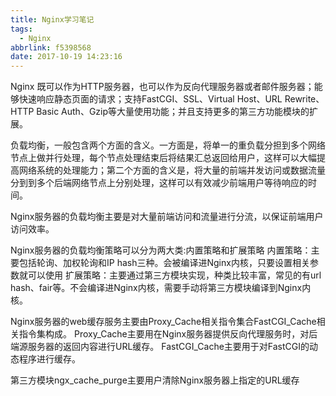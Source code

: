 ```yaml
---
title: Nginx学习笔记
tags:
  - Nginx
abbrlink: f5398568
date: 2017-10-19 14:23:16
---
```


Nginx 既可以作为HTTP服务器，也可以作为反向代理服务器或者邮件服务器；能够快速响应静态页面的请求；支持FastCGI、SSL、Virtual Host、URL Rewrite、HTTP Basic Auth、Gzip等大量使用功能；并且支持更多的第三方功能模块的扩展。

负载均衡，一般包含两个方面的含义。一方面是，将单一的重负载分担到多个网络节点上做并行处理，每个节点处理结束后将结果汇总返回给用户，这样可以大幅提高网络系统的处理能力；第二个方面的含义是，将大量的前端并发访问或数据流量分到到多个后端网络节点上分别处理，这样可以有效减少前端用户等待响应的时间。
<!-- more -->

Nginx服务器的负载均衡主要是对大量前端访问和流量进行分流，以保证前端用户访问效率。

Nginx服务器的负载均衡策略可以分为两大类:内置策略和扩展策略
内置策略：主要包括轮询、加权轮询和IP hash三种。会被编译进Nginx内核，只要设置相关参数就可以使用
扩展策略：主要通过第三方模块实现，种类比较丰富，常见的有url hash、fair等。不会编译进Nginx内核，需要手动将第三方模块编译到Nginx内核。

Nginx服务器的web缓存服务主要由Proxy_Cache相关指令集合FastCGI_Cache相关指令集构成。
Proxy_Cache主要用在Nginx服务器提供反向代理服务时，对后端源服务器的返回内容进行URL缓存。
FastCGI_Cache主要用于对FastCGI的动态程序进行缓存。

第三方模块ngx_cache_purge主要用户清除Nginx服务器上指定的URL缓存

